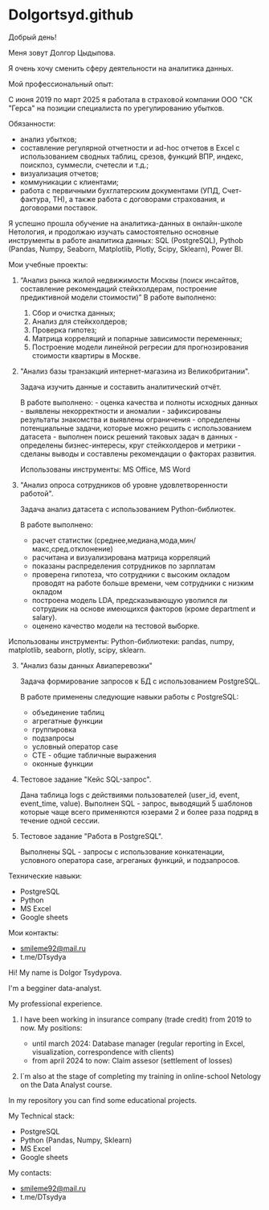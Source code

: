# Dolgortsyd.github
Добрый день!

Меня зовут Долгор Цыдыпова. 

Я очень хочу сменить сферу деятельности на аналитика данных.

Мой профессиональный опыт:

 С июня 2019 по март 2025 я работала в страховой компании ООО "СК "Герса" на позиции специалиста по урегулированию убытков.

 Обязанности:
- анализ убытков;
- составление регулярной отчетности и ad-hoc отчетов в Excel с использованием сводных таблиц, срезов, функций ВПР, индекс, поискпоз, суммесли, счетесли и т.д.;
- визуализация отчетов;
- коммуникации с клиентами;
- работа с первичными бухглатерским документами (УПД, Счет-фактура, ТН), а также работа с договорами страхования, и договорами поставок. 

Я успешно прошла обучение на аналитика-данных в онлайн-школе Нетология, и продолжаю изучать самостоятельно основные инструменты в работе аналитика данных: SQL (PostgreSQL), Pythob (Pandas, Numpy, Seaborn, Matplotlib, Plotly, Scipy, Sklearn), Power BI.

Мои учебные проекты:

1. “Анализ рынка жилой недвижимости Москвы (поиск инсайтов, составление рекомендаций стейкхолдерам, построение предиктивной модели стоимости)”
   В работе выполнено:
   1. Сбор и очистка данных;
   2. Анализ для стейкхолдеров;
   3. Проверка гипотез;
   4. Матрица корреляций и попарные зависимости переменных;
   5. Построение модели линейной регресии для прогнозирования стоимости квартиры в Москве.
1. "Анализ базы транзакций интернет-магазина из Великобритании".
   
   Задача изучить данные и составить аналитический отчёт.
   
   В работе выполнено: - оценка качества и полноты исходных данных
                       - выявлены некорректности и аномалии
                       - зафиксированы результаты знакомства и выявлены ограничения
                       - определены потенциальные задачи, которые можно решить с использованием датасета
                       - выполнен поиск решений таковых задач в данных
                       - определены бизнес-интересы, круг стейкхолдеров и метрики
                       - сделаны выводы и составлены рекомендации о факторах развития.
   
   Использованы инструменты: MS Office, MS Word 


 2. "Анализ опроса сотрудников об уровне удовлетворенности работой".
    
    Задача анализ датасета с использованием Python-библиотек. 
    
    В работе выполнено:
    - расчет статистик (среднее,медиана,мода,мин/макс,сред.отклонение)
    - расчитана и визуализирована матрица корреляций
    - показаны распределения сотрудников по зарплатам
    - проверена гипотеза, что сотрудники с высоким окладом проводят на работе больше времени, чем сотрудники с низким окладом
    - построена модель LDA, предсказывающую уволился ли сотрудник на основе имеющихся факторов (кроме department и salary).
    - оценено качество модели на тестовой выборке.
   
   Использованы инструменты: Python-библиотеки: pandas, numpy, matplotlib, seaborn, plotly, scipy, sklearn.

3. "Анализ базы данных Авиаперевозки"

   Задача формирование запросов к БД с использованием PostgreSQL.

   В работе применены следующие навыки работы c PostgreSQL:
   - объединение таблиц
   - агрегатные функции
   - группировка
   - подзапросы
   - условный оператор case
   - CTE - общие табличные выражения
   - оконные функции
  
  4. Тестовое задание "Кейс SQL-запрос".
     
     Дана таблица logs с действиями пользователей (user_id, event, event_time, value).
     Выполнен SQL - запрос, выводящий 5 шаблонов которые чаще всего применяются юзерами 2 и более раза подряд в течение одной сессии.

  6. Тестовое задание "Работа в PostgreSQL".
     
     Выполнены SQL - запросы с использование конкатенации, условного оператора case, агреганых функций, и подзапросов. 

Технические навыки:
- PostgreSQL 
- Python
- MS Excel
- Google sheets
     
 Мои контакты:
- smileme92@mail.ru
- t.me/DTsydya


 
Hi! 
My name is Dolgor Tsydypova.

I'm a begginer data-analyst.

My professional experience.

1. I have been working in insurance company (trade credit) from 2019 to now.
   My positions:
   - until march 2024: Database manager (regular reporting in Excel, visualization, correspondence with clients)
   - from april 2024 to now: Claim assesor (settlement of losses)
     
2. I`m also at the stage of completing my training in online-school Netology on the Data Analyst course.
   
In my repository you can find some educational projects.

My Technical stack:
- PostgreSQL 
- Python (Pandas, Numpy, Sklearn)
- MS Excel
- Google sheets
 
My contacts: 
- smileme92@mail.ru
- t.me/DTsydya
   
   
   

 
    
   

 

